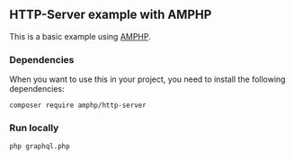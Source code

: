 ## HTTP-Server example with AMPHP

This is a basic example using [AMPHP](https://amphp.org/).

### Dependencies

When you want to use this in your project, you need to install the
following dependencies:

```
composer require amphp/http-server
```

### Run locally

```
php graphql.php
```
